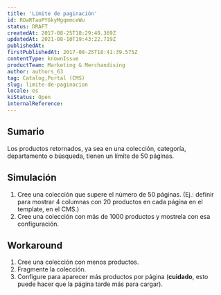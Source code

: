 ```yaml
---
title: 'Límite de paginación'
id: ROaRTaoPYGkyMgqmmceWu
status: DRAFT
createdAt: 2017-08-25T18:29:40.369Z
updatedAt: 2021-08-10T19:43:22.719Z
publishedAt: 
firstPublishedAt: 2017-08-25T18:41:39.575Z
contentType: knownIssue
productTeam: Marketing & Merchandising
author: authors_63
tag: Catalog,Portal (CMS)
slug: limite-de-paginacion
locale: es
kiStatus: Open
internalReference: 
---
```


## Sumario

Los productos retornados, ya sea en una colección, categoría, departamento o búsqueda, tienen un límite de 50 páginas.

## Simulación

1. Cree una colección que supere el número de 50 páginas. (Ej.: definir para mostrar 4 columnas con 20 productos en cada página en el template, en el CMS.)
2. Cree una colección con más de 1000 productos y mostrela con esa configuración.

## Workaround

1. Cree una colección con menos productos.
2. Fragmente la colección.
3. Configure para aparecer más productos por página (__cuidado__, esto puede hacer que la página tarde más para cargar).

